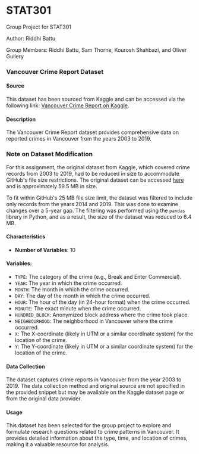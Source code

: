 # STAT301
Group Project for STAT301

Author: Riddhi Battu

Group Members: Riddhi Battu, Sam Thorne, Kourosh Shahbazi, and Oliver Gullery

### **Vancouver Crime Report Dataset**

#### **Source**
This dataset has been sourced from Kaggle and can be accessed via the following link: 
[Vancouver Crime Report on Kaggle](https://www.kaggle.com/datasets/agilesifaka/vancouver-crime-report/data).

#### **Description**
The Vancouver Crime Report dataset provides comprehensive data on reported crimes in Vancouver from the years 2003 to 2019.

### **Note on Dataset Modification**

For this assignment, the original dataset from Kaggle, which covered crime records from 2003 to 2019, had to be reduced in size to accommodate GitHub's file size restrictions. The original dataset can be accessed [here](https://www.kaggle.com/datasets/agilesifaka/vancouver-crime-report/code) and is approximately 59.5 MB in size.

To fit within GitHub's 25 MB file size limit, the dataset was filtered to include only records from the years 2014 and 2019. This was done to examine changes over a 5-year gap. The filtering was performed using the `pandas` library in Python, and as a result, the size of the dataset was reduced to 6.4 MB.

#### **Characteristics**
- **Number of Variables**: 10

#### **Variables**:
  - `TYPE`: The category of the crime (e.g., Break and Enter Commercial).
  - `YEAR`: The year in which the crime occurred.
  - `MONTH`: The month in which the crime occurred.
  - `DAY`: The day of the month in which the crime occurred.
  - `HOUR`: The hour of the day (in 24-hour format) when the crime occurred.
  - `MINUTE`: The exact minute when the crime occurred.
  - `HUNDRED_BLOCK`: Anonymized block address where the crime took place.
  - `NEIGHBOURHOOD`: The neighborhood in Vancouver where the crime occurred.
  - `X`: The X-coordinate (likely in UTM or a similar coordinate system) for the location of the crime.
  - `Y`: The Y-coordinate (likely in UTM or a similar coordinate system) for the location of the crime.

#### **Data Collection**
The dataset captures crime reports in Vancouver from the year 2003 to 2019. The data collection method and original source are not specified in the provided snippet but may be available on the Kaggle dataset page or from the original data provider.

#### **Usage**
This dataset has been selected for the group project to explore and formulate research questions related to crime patterns in Vancouver. It provides detailed information about the type, time, and location of crimes, making it a valuable resource for analysis.
